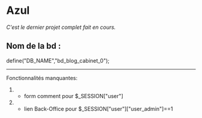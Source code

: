 # Azul
_C'est le dernier projet complet fait en cours._
## Nom de la bd :
define("DB_NAME","bd_blog_cabinet_0");

***

Fonctionnalités manquantes:
1. - form comment pour $_SESSION["user"]  
2. - lien Back-Office pour $_SESSION["user"]["user_admin"]==1
